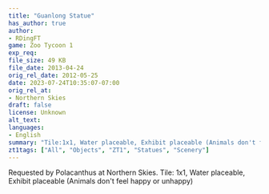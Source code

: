 ```yaml
---
title: "Guanlong Statue"
has_author: true
author: 
- RDingFT
game: Zoo Tycoon 1
exp_req: 
file_size: 49 KB
file_date: 2013-04-24
orig_rel_date: 2012-05-25
date: 2023-07-24T10:35:07-07:00
orig_rel_at: 
- Northern Skies
draft: false
license: Unknown
alt_text: 
languages:
- English
summary: "Tile:1x1, Water placeable, Exhibit placeable (Animals don't feel happy or unhappy)"
zt1tags: ["All", "Objects", "ZT1", "Statues", "Scenery"]
---
```


Requested by Polacanthus at Northern Skies. Tile: 1x1, Water placeable, Exhibit placeable (Animals don't feel happy or unhappy)